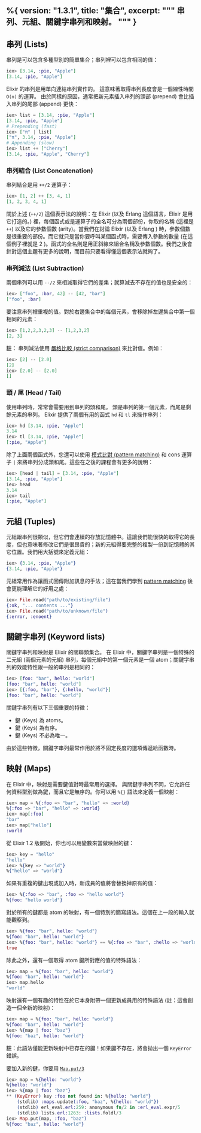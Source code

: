 %{
  version: "1.3.1",
  title: "集合",
  excerpt: """
  串列、元組、關鍵字串列和映射。
  """
}
---

## 串列 (Lists)

串列是可以包含多種型別的簡單集合；串列裡可以包含相同的值：

```elixir
iex> [3.14, :pie, "Apple"]
[3.14, :pie, "Apple"]
```

Elixir 的串列是用單向連結串列實作的。
這意味著取得串列長度會是一個線性時間 `O(n)` 的運算。
由於同樣的原因，通常把新元素插入串列的頭部 (prepend) 會比插入串列的尾部 (append) 更快：

```elixir
iex> list = [3.14, :pie, "Apple"]
[3.14, :pie, "Apple"]
# Prepending (fast)
iex> ["π" | list]
["π", 3.14, :pie, "Apple"]
# Appending (slow)
iex> list ++ ["Cherry"]
[3.14, :pie, "Apple", "Cherry"]
```

### 串列結合 (List Concatenation)

串列結合是用 `++/2` 運算子：

```elixir
iex> [1, 2] ++ [3, 4, 1]
[1, 2, 3, 4, 1]
```

關於上述 (`++/2`) 這個表示法的說明：在 Elixir (以及 Erlang 這個語言，Elixir 是用它打造的。) 裡，每個函式或是運算子的全名可分為兩個部份，你取的名稱 (這裡是 `++`) 以及它的參數個數 (arity)。當我們在討論 Elixir (以及 Erlang ) 時，參數個數是很重要的部份。而它就只是當你要呼叫某個函式時，需要傳入參數的數量 (在這個例子裡就是 2 )。函式的全名則是用正斜線來組合名稱及參數個數。我們之後會針對這個主題有更多的說明，而目前只要看得懂這個表示法就夠了。

### 串列減法 (List Subtraction)

兩個串列可以用 `--/2` 來相減取得它們的差集；就算減去不存在的值也是安全的：

```elixir
iex> ["foo", :bar, 42] -- [42, "bar"]
["foo", :bar]
```

要注意串列裡重複的值。對於右邊集合中的每個元素，會移除掉左邊集合中第一個相同的元素：

```elixir
iex> [1,2,2,3,2,3] -- [1,2,3,2]
[2, 3]
```

**註：** 串列減法使用 [嚴格比較 (strict comparison)](basics.md#比較運算-comparison) 來比對值。例如：

```elixir
iex> [2] -- [2.0]
[2]
iex> [2.0] -- [2.0]
[]
```

### 頭 / 尾 (Head / Tail)

使用串列時，常常會需要用到串列的頭和尾。
頭是串列的第一個元素，而尾是剩餘元素的串列。
Elixir 提供了兩個有用的函式 `hd` 和 `tl` 來操作串列：

```elixir
iex> hd [3.14, :pie, "Apple"]
3.14
iex> tl [3.14, :pie, "Apple"]
[:pie, "Apple"]
```

除了上面兩個函式外，您還可以使用 [模式比對 (pattern matching)](/zh-hant/lessons/basics/pattern_matching) 和 cons 運算子 `|` 來將串列分成頭和尾。這些在之後的課程會有更多的說明：

```elixir
iex> [head | tail] = [3.14, :pie, "Apple"]
[3.14, :pie, "Apple"]
iex> head
3.14
iex> tail
[:pie, "Apple"]
```

## 元組 (Tuples)

元組跟串列很類似，但它們會連續的存放記憶體中。這讓我們能很快的取得它的長度，但也意味著修改它們是很昂貴的；新的元組得要完整的複製一份到記憶體的其它位置。我們用大括號來定義元組：

```elixir
iex> {3.14, :pie, "Apple"}
{3.14, :pie, "Apple"}
```

元組常用作為讓函式回傳附加訊息的手法；這在當我們學到 [pattern matching](/zh-hant/lessons/basics/pattern_matching) 後會更能理解它的好用之處：

```elixir
iex> File.read("path/to/existing/file")
{:ok, "... contents ..."}
iex> File.read("path/to/unknown/file")
{:error, :enoent}
```

## 關鍵字串列 (Keyword lists)

關鍵字串列和映射是 Elixir 的關聯類集合。
在 Elixir 中，關鍵字串列是一個特殊的二元組 (兩個元素的元組) 串列，每個元組中的第一個元素是一個 atom；關鍵字串列的效能特性跟一般的串列是相同的：

```elixir
iex> [foo: "bar", hello: "world"]
[foo: "bar", hello: "world"]
iex> [{:foo, "bar"}, {:hello, "world"}]
[foo: "bar", hello: "world"]
```

關鍵字串列有以下三個重要的特徵：

+ 鍵 (Keys) 為 atoms。
+ 鍵 (Keys) 為有序。
+ 鍵 (Keys) 不必為唯一。

由於這些特徵，關鍵字串列最常作用於將不固定長度的選項傳遞給函數時。

## 映射 (Maps)

在 Elixir 中，映射是需要鍵值對時最常用的選擇。
與關鍵字串列不同，它允許任何資料型別做為鍵，而且它是無序的。你可以用 `%{}` 語法來定義一個映射：

```elixir
iex> map = %{:foo => "bar", "hello" => :world}
%{:foo => "bar", "hello" => :world}
iex> map[:foo]
"bar"
iex> map["hello"]
:world
```

從 Elixir 1.2 版開始，你也可以用變數來當做映射的鍵：

```elixir
iex> key = "hello"
"hello"
iex> %{key => "world"}
%{"hello" => "world"}
```

如果有重複的鍵出現或加入時，新成員的值將會替換掉原有的值：

```elixir
iex> %{:foo => "bar", :foo => "hello world"}
%{foo: "hello world"}
```

對於所有的鍵都是 atom 的映射，有一個特別的簡寫語法。這個在上一段的輸入就能觀察到。

```elixir
iex> %{foo: "bar", hello: "world"}
%{foo: "bar", hello: "world"}
iex> %{foo: "bar", hello: "world"} == %{:foo => "bar", :hello => "world"}
true
```

除此之外，還有一個取得 atom 鍵所對應的值的特殊語法：

```elixir
iex> map = %{foo: "bar", hello: "world"}
%{foo: "bar", hello: "world"}
iex> map.hello
"world"
```

映射還有一個有趣的特性在於它本身附帶一個更新成員用的特殊語法 (註：這會創造一個全新的映射)：

```elixir
iex> map = %{foo: "bar", hello: "world"}
%{foo: "bar", hello: "world"}
iex> %{map | foo: "baz"}
%{foo: "baz", hello: "world"}
```

**註**：此語法僅能更新映射中已存在的鍵！如果鍵不存在，將會拋出一個 `KeyError` 錯誤。

要加入新的鍵，你要用 [`Map.put/3`](https://hexdocs.pm/elixir/Map.html#put/3)

```elixir
iex> map = %{hello: "world"}
%{hello: "world"}
iex> %{map | foo: "baz"}
** (KeyError) key :foo not found in: %{hello: "world"}
    (stdlib) :maps.update(:foo, "baz", %{hello: "world"})
    (stdlib) erl_eval.erl:259: anonymous fn/2 in :erl_eval.expr/5
    (stdlib) lists.erl:1263: :lists.foldl/3
iex> Map.put(map, :foo, "baz")
%{foo: "baz", hello: "world"}
```
